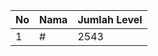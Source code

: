 | No | Nama            | Jumlah Level |
|----|-----------------|--------------|
| 1  | #    |    2543        |
